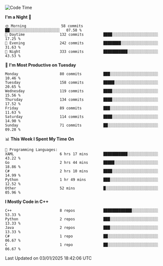 <!--START_SECTION:waka-->
![Code Time](http://img.shields.io/badge/Code%20Time-222%20hrs%2042%20mins-blue)

**I'm a Night 🦉** 

```text
🌞 Morning                58 commits          ██░░░░░░░░░░░░░░░░░░░░░░░   07.58 % 
🌆 Daytime                132 commits         ████░░░░░░░░░░░░░░░░░░░░░   17.25 % 
🌃 Evening                242 commits         ████████░░░░░░░░░░░░░░░░░   31.63 % 
🌙 Night                  333 commits         ███████████░░░░░░░░░░░░░░   43.53 % 
```
📅 **I'm Most Productive on Tuesday** 

```text
Monday                   80 commits          ███░░░░░░░░░░░░░░░░░░░░░░   10.46 % 
Tuesday                  158 commits         █████░░░░░░░░░░░░░░░░░░░░   20.65 % 
Wednesday                119 commits         ████░░░░░░░░░░░░░░░░░░░░░   15.56 % 
Thursday                 134 commits         ████░░░░░░░░░░░░░░░░░░░░░   17.52 % 
Friday                   89 commits          ███░░░░░░░░░░░░░░░░░░░░░░   11.63 % 
Saturday                 114 commits         ████░░░░░░░░░░░░░░░░░░░░░   14.90 % 
Sunday                   71 commits          ██░░░░░░░░░░░░░░░░░░░░░░░   09.28 % 
```


📊 **This Week I Spent My Time On** 

```text
💬 Programming Languages: 
XAML                     6 hrs 17 mins       ███████████░░░░░░░░░░░░░░   43.22 % 
Go                       2 hrs 44 mins       █████░░░░░░░░░░░░░░░░░░░░   18.86 % 
C#                       2 hrs 10 mins       ████░░░░░░░░░░░░░░░░░░░░░   14.99 % 
Python                   1 hr 49 mins        ███░░░░░░░░░░░░░░░░░░░░░░   12.52 % 
Other                    52 mins             █░░░░░░░░░░░░░░░░░░░░░░░░   05.96 % 
```

**I Mostly Code in C++** 

```text
C++                      8 repos             █████████████░░░░░░░░░░░░   53.33 % 
Python                   2 repos             ███░░░░░░░░░░░░░░░░░░░░░░   13.33 % 
Java                     2 repos             ███░░░░░░░░░░░░░░░░░░░░░░   13.33 % 
C#                       1 repo              ██░░░░░░░░░░░░░░░░░░░░░░░   06.67 % 
C                        1 repo              ██░░░░░░░░░░░░░░░░░░░░░░░   06.67 % 
```




 Last Updated on 03/01/2025 18:42:06 UTC
<!--END_SECTION:waka-->
